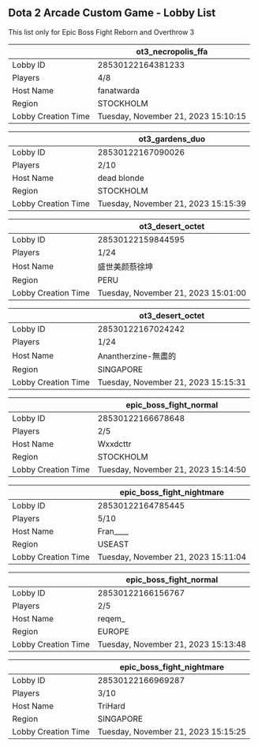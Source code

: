## Dota 2 Arcade Custom Game - Lobby List

This list only for Epic Boss Fight Reborn and Overthrow 3

|  | ot3_necropolis_ffa |
| ------ | ------ |
| Lobby ID | 28530122164381233 |
| Players | 4/8 |
| Host Name | fanatwarda |
| Region | STOCKHOLM |
| Lobby Creation Time | Tuesday, November 21, 2023 15:10:15 |


|  | ot3_gardens_duo |
| ------ | ------ |
| Lobby ID | 28530122167090026 |
| Players | 2/10 |
| Host Name | dead blonde |
| Region | STOCKHOLM |
| Lobby Creation Time | Tuesday, November 21, 2023 15:15:39 |


|  | ot3_desert_octet |
| ------ | ------ |
| Lobby ID | 28530122159844595 |
| Players | 1/24 |
| Host Name | 盛世美颜蔡徐坤 |
| Region | PERU |
| Lobby Creation Time | Tuesday, November 21, 2023 15:01:00 |


|  | ot3_desert_octet |
| ------ | ------ |
| Lobby ID | 28530122167024242 |
| Players | 1/24 |
| Host Name | Anantherzine-無盡的 |
| Region | SINGAPORE |
| Lobby Creation Time | Tuesday, November 21, 2023 15:15:31 |


|  | epic_boss_fight_normal |
| ------ | ------ |
| Lobby ID | 28530122166678648 |
| Players | 2/5 |
| Host Name | Wxxdcttr |
| Region | STOCKHOLM |
| Lobby Creation Time | Tuesday, November 21, 2023 15:14:50 |


|  | epic_boss_fight_nightmare |
| ------ | ------ |
| Lobby ID | 28530122164785445 |
| Players | 5/10 |
| Host Name | Fran____ |
| Region | USEAST |
| Lobby Creation Time | Tuesday, November 21, 2023 15:11:04 |


|  | epic_boss_fight_normal |
| ------ | ------ |
| Lobby ID | 28530122166156767 |
| Players | 2/5 |
| Host Name | reqem_ |
| Region | EUROPE |
| Lobby Creation Time | Tuesday, November 21, 2023 15:13:48 |


|  | epic_boss_fight_nightmare |
| ------ | ------ |
| Lobby ID | 28530122166969287 |
| Players | 3/10 |
| Host Name | TriHard |
| Region | SINGAPORE |
| Lobby Creation Time | Tuesday, November 21, 2023 15:15:25 |


